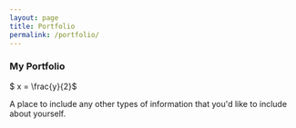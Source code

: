 ```yaml
---
layout: page
title: Portfolio
permalink: /portfolio/
---
```




### My Portfolio

$ x = \frac{y}{2}$



A place to include any other types of information that you'd like to include about yourself.
